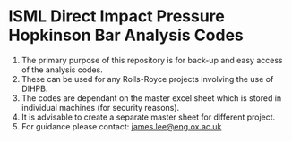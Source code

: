 # ISML Direct Impact Pressure Hopkinson Bar Analysis Codes

1. The primary purpose of this repository is for back-up and easy access of the analysis codes. 
2. These can be used for any Rolls-Royce projects involving the use of DIHPB. 
3. The codes are dependant on the master excel sheet which is stored in individual machines (for security reasons). 
4. It is advisable to create a separate master sheet for different project.
5. For guidance please contact: james.lee@eng.ox.ac.uk


